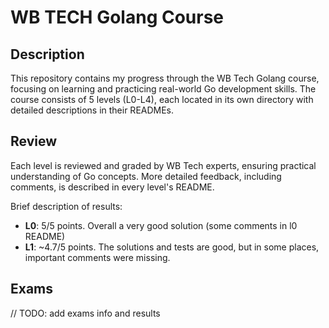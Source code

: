 # WB TECH Golang Course

## Description

This repository contains my progress through the WB Tech Golang course, focusing on learning and practicing real-world Go development skills. The course consists of 5 levels (L0-L4), each located in its own directory with detailed descriptions in their READMEs.

## Review

Each level is reviewed and graded by WB Tech experts, ensuring practical understanding of Go concepts. More detailed feedback, including comments, is described in every level's README.

Brief description of results:
- **L0**: 5/5 points. Overall a very good solution (some comments in l0 README)
- **L1**: ~4.7/5 points. The solutions and tests are good, but in some places, important comments were missing.

## Exams

// TODO: add exams info and results